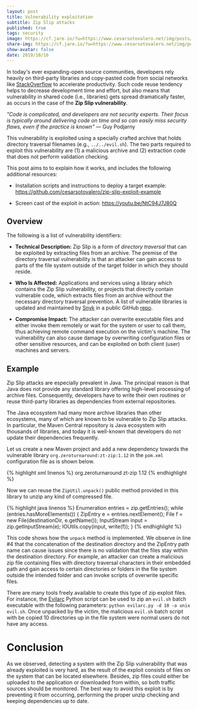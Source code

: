 ```yaml
---
layout: post
title: Vulnerability exploitation
subtitle: Zip Slip attacks
published: true
tags: security
image: https://cf.jare.io/?u=https://www.cesarsotovalero.net/img/posts/zipper.jpg
share-img: https://cf.jare.io/?u=https://www.cesarsotovalero.net/img/posts/zipper.jpg
show-avatar: false
date: 2019/10/16
---
```


In today's ever expanding-open source communities, developers rely heavily on third-party libraries and copy-pasted code from social networks like [StackOverflow](https://stackoverflow.com/) to accelerate productivity. Such code reuse tendency helps to decrease development time and effort, but also means that vulnerability in shared code (i.e., libraries) gets spread dramatically faster, as occurs in the case of the **Zip Slip vulnerability**.

<aside class="quote">
    <em>"Code is complicated, and developers are not security experts. Their focus is typically around delivering code on time and so can
        easily miss security flaws, even if the practice is known"</em> ― Guy Podjarny
</aside>

This vulnerability is exploited using a specially crafted archive that holds directory traversal filenames (e.g., `../../evil.sh`). The two parts required to exploit this vulnerability are (1) a malicious archive and (2) extraction code that does not perform validation checking.

This post aims to to explain how it works, and includes the following additional resources:

- Installation scripts and instructions to deploy a target example:
    <https://github.com/cesarsotovalero/zip-slip-exploit-example>

-   Screen cast of the exploit in action: <https://youtu.be/NtC94J7J80Q>

## Overview

The following is a list of vulnerability identifiers:

-   **Technical Description:** Zip Slip is a form of *directory
    traversal* that can be exploited by extracting files from an
    archive. The premise of the directory traversal vulnerability is
    that an attacker can gain access to parts of the file system outside
    of the target folder in which they should reside.

-   **Who Is Affected:** Applications and services using a library which
    contains the Zip Slip vulnerability, or projects that directly
    contain vulnerable code, which extracts files from an archive
    without the necessary directory traversal prevention. A list of
    vulnerable libraries is updated and maintained by [Snyk](https://snyk.io) in a
    public GitHub [repo](https://github.com/snyk/zip-slip-vulnerability).

-   **Compromise Impact:** The attacker can overwrite executable files
    and either invoke them remotely or wait for the system or user to
    call them, thus achieving remote command execution on the victim's
    machine. The vulnerability can also cause damage by overwriting
    configuration files or other sensitive resources, and can be
    exploited on both client (user) machines and servers.

## Example

Zip Slip attacks are especially prevalent in Java. The principal reason is that Java does not provide any standard library offering high-level processing of archive files. Consequently, developers have to write their own routines or reuse third-party libraries as dependencies from external repositories.

The Java ecosystem had many more archive libraries than other ecosystems, many of which are known to be vulnerable to Zip Slip attacks. In particular, the Maven Central repository is Java ecosystem with thousands of libraries, and today it is well-known that developers do not update their dependencies frequently.

Let us create a new Maven project and add a new dependency towards the
vulnerable library `org.zeroturnaround:zt-zip:1.12` in the `pom.xml`
configuration file as is shown below.
 
{% highlight xml linenos %}
<dependency>
    <groupId>org.zeroturnaround</groupId>
    <artifactId>zt-zip</artifactId>
    <version>1.12</version>
</dependency>
{% endhighlight %}

 Now we can reuse the `ZipUtil.unpack()` public method provided in this library to unzip any kind of compressed file. 

{% highlight java linenos %}
Enumeration<ZipEntry> entries = zip.getEntries();
   while (entries.hasMoreElements()) {
       ZipEntry e = entries.nextElement();
       File f = new File(destinationDir, e.getName());
       InputStream input = zip.getInputStream(e);
       IOUtils.copy(input, write(f));
   }
{% endhighlight %}

This code shows how the `unpack` method is implemented. We observe in line #4 that the concatenation of the destination directory and the ZipEntry path name can cause issues since there is no validation that the files stay within the destination directory. For example, an attacker can create a malicious zip file containing files with directory traversal characters in their embedded path and gain access to certain directories or folders in the file system outside the intended folder and can invoke scripts of overwrite specific files.

There are many tools freely available to create this type of zip exploit files. For instance, the [Evilarc](https://github.com/ptoomey3/evilarc) Python script can be used to zip an `evil.sh` batch executable with the following parameters: `python evilarc.py -d 10 -o unix evil.sh`. Once unpacked by the victim, the malicious `evil.sh` batch script with be copied 10 directories up in the file system were normal users do not have any access.

Conclusion
========
 
 As we observed, detecting a system with the Zip Slip vulnerability that  was already exploited is very hard, as the result of the exploit  consists of files on the system that can be located elsewhere. Besides,  zip files could either be uploaded to the application or downloaded from  within, so both traffic sources should be monitored. The  best way to avoid this exploit is by preventing it from occurring,  performing the proper unzip checking and keeping dependencies up to  date.
